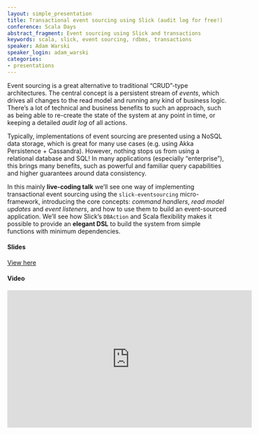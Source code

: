 ```yaml
---
layout: simple_presentation
title: Transactional event sourcing using Slick (audit log for free!)
conference: Scala Days
abstract_fragment: Event sourcing using Slick and transactions
keywords: scala, slick, event sourcing, rdbms, transactions
speaker: Adam Warski
speaker_login: adam_warski
categories:
- presentations
---
```


Event sourcing is a great alternative to traditional “CRUD”-type architectures. The central concept is a persistent stream of *events*, which drives all changes to the read model and running any kind of business logic. There’s a lot of technical and business benefits to such an approach, such as being able to re-create the state of the system at any point in time, or keeping a detailed *audit log* of all actions.

Typically, implementations of event sourcing are presented using a NoSQL data storage, which is great for many use cases (e.g. using Akka Persistence + Cassandra). However, nothing stops us from using a relational database and SQL! In many applications (especially “enterprise”), this brings many benefits, such as powerful and familiar query capabilities and higher guarantees around data consistency.

In this mainly **live-coding talk** we’ll see one way of implementing transactional event sourcing using the `slick-eventsourcing` micro-framework, introducing the core concepts: *command handlers*, *read model updates* and *event listeners*, and how to use them to build an event-sourced application. We’ll see how Slick’s `DBAction` and Scala flexibility makes it possible to provide an **elegant DSL** to build the system from simple functions with minimum dependencies.

<h4>Slides</h4>

[View here](http://www.slideshare.net/adamw1pl/slick-eventsourcing)

<h4>Video</h4>

<iframe width="560" height="315" src="https://www.youtube.com/embed/zxgWuO1LEF0?list=PLLMLOC3WM2r7kLKJPHKnyJgdiBGWaKlJf" frameborder="0" allowfullscreen></iframe>

